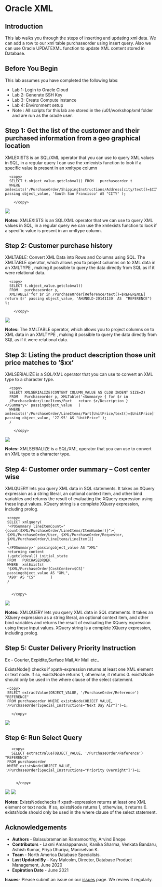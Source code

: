 # Oracle XML  

## Introduction

This lab walks you through the steps of inserting and updating xml data. We can add a row to our xml table purchaseorder using insert query. Also we can use Oracle UPDATEXML function to update XML content stored in Database.

## Before You Begin

This lab assumes you have completed the following labs:
- Lab 1:  Login to Oracle Cloud
- Lab 2:  Generate SSH Key
- Lab 3:  Create Compute instance 
- Lab 4:  Environment setup
- Note :  All scripts for this lab are stored in the /u01/workshop/xml folder and are run as the oracle user. 
  
 
## Step 1:	Get the list of the customer and their purchased information from a geo graphical location 
    
  XMLEXISTS is an SQL/XML operator that you can use to query XML values in SQL, in a regular query I can use the xmlexists function to look if a specific value is present in an xmltype column
    
  ````
    <copy>
    SELECT t.object_value.getclobval() FROM   purchaseorder t
    WHERE xmlexists('/PurchaseOrder/ShippingInstructions/Address[city/text()=$CITY]' passing object_value, 'South San Francisco' AS "CITY" );

      </copy>
   ````
 
   ![](./images/xml_m6.PNG " ")

  **Notes:** XMLEXISTS is an SQL/XML operator that we can use to query XML values in SQL, in a regular query we can use the xmlexists function to look if a specific value is present in an xmltype column.

## Step 2: Customer purchase history  
    
  XMLTABLE: Convert XML Data into Rows and Columns using SQL. The XMLTABLE operator, which allows you to project columns on to XML data in an XMLTYPE , making it possible to query the data directly from SQL as if it were relational data.

  ````
    <copy>
    SELECT t.object_value.getclobval()
    FROM   purchaseorder p,
    XMLTABLE('for $r in /PurchaseOrder[Reference/text()=$REFERENCE] return $r' passing object_value, 'AHUNOLD-20141130' AS  "REFERENCE") t;  

      </copy>
   ````
  
   ![](./images/xml_m7.PNG " ")

  **Notes:** The XMLTABLE operator, which allows you to project columns on to XML data in an XMLTYPE , making it possible to query the data directly from SQL as if it were relational data.
   

## Step 3: Listing the product description those unit price matches to ‘$xx’
    

 XMLSERIALIZE is a SQL/XML operator that you can use to convert an XML type to a character type.

  ````
    <copy>
    SELECT XMLSERIALIZE(CONTENT COLUMN_VALUE AS CLOB INDENT SIZE=2) 
    FROM   Purchaseorder p, XMLTable('<Summary> { for $r in 
    /PurchaseOrder/LineItems/Part   return $r/Description }    </Summary>' passingobject_value   )
    WHERE  xmlexists('/PurchaseOrder/LineItems/Part[UnitPrice/text()=$UnitPrice]' passing object_value, '27.95' AS "UnitPrice" ); 
    /

      </copy>
  ````
  
  ![](./images/xml_m8.PNG " ")
    
   **Notes:** XMLSERIALIZE is a SQL/XML operator that you can use to convert an XML type to a character type.

## Step 4: Customer order summary – Cost center wise 
    
  XMLQUERY lets you query XML data in SQL statements. It takes an XQuery expression as a string literal, an optional context item, and other bind variables and returns the result of evaluating the XQuery expression using these input values. XQuery string is a complete XQuery expression, including prolog.

   ````
    <copy>
    SELECT xmlquery(
    '<POSummary lineItemCount="{count($XML/PurchaseOrder/LineItems/ItemNumber)}">{
    $XML/PurchaseOrder/User, $XML/PurchaseOrder/Requestor,
    $XML/PurchaseOrder/LineItems/LineItem[2]
    }
    </POSummary>' passingobject_value AS "XML"
    returning content 
    ).getclobval() initial_state
    FROM   PURCHASEORDER
    WHERE  xmlExists(
    '$XML/PurchaseOrder[CostCenter=$CS]'
    passingobject_value AS "XML",
    'A90' AS "CS"       )
    /


      </copy>
  ````
  
  ![](./images/xml_m9.PNG " ")

  **Notes:** XMLQUERY lets you query XML data in SQL statements. It takes an XQuery expression as a string literal, an optional context item, and other bind variables and returns the result of evaluating the XQuery expression using these input values. XQuery string is a complete XQuery expression, including prolog.
        
## Step 5: Custer Delivery Priority Instruction  
    
  Ex - Courier, Expidite,Surface Mail,Air Mail etc..

   ExistsNode() checks if xpath-expression returns at least one XML element or text node. If so, existsNode returns 1, otherwise, it returns 0. existsNode should only be used in the where clause of the select statement.


   ````
    <copy>
    SELECT extractValue(OBJECT_VALUE, '/PurchaseOrder/Reference') "REFERENCE"
    FROM purchaseorder WHERE existsNode(OBJECT_VALUE, '/PurchaseOrder[Special_Instructions="Next Day Air"]')=1;

      </copy>
   ````
  
 
  ![](./images/xml_m10_a.PNG " ")

## Step 6: Run Select Query
    
    
 ````
    <copy>
    SELECT extractValue(OBJECT_VALUE, '/PurchaseOrder/Reference') "REFERENCE"
  FROM purchaseorder
  WHERE existsNode(OBJECT_VALUE, '/PurchaseOrder[Special_Instructions="Priority Overnight"]')=1;


      </copy>
  ````
  
  ![](./images/xml_m10_b.PNG " ")
  ![](./images/xml_m10_c.PNG " ")
   
  **Notes**: ExistsNodechecks if xpath-expression returns at least one XML element or text node. If so, existsNode returns 1, otherwise, it returns 0. existsNode should only be used in the where clause of the select statement.


## Acknowledgements

- **Authors** - Balasubramanian Ramamoorthy, Arvind Bhope
- **Contributors** - Laxmi Amarappanavar, Kanika Sharma, Venkata Bandaru, Ashish Kumar, Priya Dhuriya, Maniselvan K.
- **Team** - North America Database Specialists.
- **Last Updated By** - Kay Malcolm, Director, Database Product Management, June 2020
- **Expiration Date** - June 2021   

**Issues-**
Please submit an issue on our [issues](https://github.com/oracle/learning-library/issues) page. We review it regularly.
  

